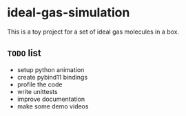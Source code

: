 # ideal-gas-simulation
This is a toy project for a set of ideal gas molecules in a box. 

## `TODO` list
+ setup python animation
+ create pybind11 bindings
+ profile the code
+ write unittests
+ improve documentation
+ make some demo videos
